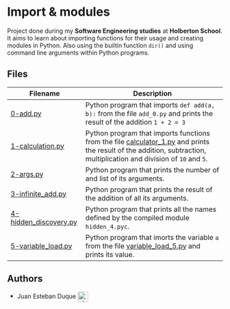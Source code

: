 # Import & modules
Project done during my **Software Engineering studies** at **Holberton School**. It aims to learn about importing functions for their usage and creating modules in Python. Also using the builtin function `dir()` and using command line arguments within Python programs.

## Files
| Filename | Description |
| -------- | ----------- |
| [0-add.py](./0-add.py) | Python program that imports `def add(a, b):` from the file `add_0.py` and prints the result of the addition `1 + 2 = 3` |
| [1-calculation.py](./1-calculation.py) | Python program that imports functions from the file [calculator_1.py](./calculator_1.py) and prints the result of the addition, subtraction, multiplication and division of `10` and `5`.|
| [2-args.py](2-args.py) | Python program that prints the number of and list of its arguments. |
| [3-infinite_add.py](./3-infinite_add.py) | Python program that prints the result of the addition of all its arguments. |
| [4-hidden_discovery.py](./4-hidden_discovery.py) | Python program that prints all the names defined by the compiled module `hidden_4.pyc`. |
| [5-variable_load.py](./5-variable_load.py) | Python program that imorts the variable `a` from the file [variable_load_5.py](./variable_load_5.py) and prints its value. |

## Authors

* Juan Esteban Duque <a href="https://github.com/Juanesduque1" rel="nofollow"><img align="center" alt="github" src="https://www.vectorlogo.zone/logos/github/github-tile.svg" height="24" /></a>
